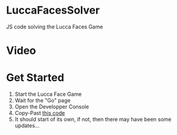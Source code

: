 # LuccaFacesSolver

JS code solving the Lucca Faces Game

# Video



# Get Started
1. Start the Lucca Face Game
2. Wait for the "Go" page
3. Open the Developper Console
4. Copy-Past [this code](./LuccaFacesSolver.js)
5. It should start of its own, if not, then there may have been some updates...
